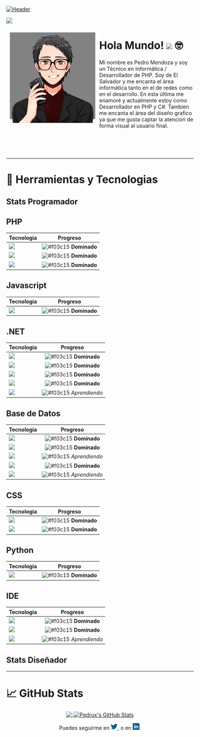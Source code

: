 [![Header](https://raw.githubusercontent.com/PedruxMendoza/PedruxMendoza/master/Banner.gif "Header")]()

![](https://komarev.com/ghpvc/?username=PedruxMendoza&color=135c8d)

<p>
  <img width="250" align="left" src="https://raw.githubusercontent.com/PedruxMendoza/PedruxMendoza/master/picrew.png">
</p>

# Hola Mundo! <img src="https://raw.githubusercontent.com/MartinHeinz/MartinHeinz/master/wave.gif" width="35px"> :nerd_face:

Mi nombre es Pedro Mendoza y soy un Técnico en Informática / Desarrollador de PHP. Soy de El Salvador y me encanta el área informática tanto en el de redes como en el desarrollo. En esta última me enamoré y actualmente estoy como Desarrollador en PHP y C#. Tambien me encanta el área del diseño grafico ya que me gusta captar la atencion de forma visual al usuario final.

<br><br><br>

---

# 🔧 Herramientas y Tecnologias

## Stats Programador

## PHP
| Tecnologia | Progreso |
| ------- | :-------: |
| ![](https://img.shields.io/badge/PHP-Vainilla-informational?style=flat&logo=php&logoColor=white&color=135c8d)  | ![#f03c15](https://placehold.it/15/17781B/000000?text=+) **Dominado**  |
| ![](https://img.shields.io/badge/Framework-CodeIgniter-informational?style=flat&logo=codeigniter&logoColor=white&color=135c8d) | ![#f03c15](https://placehold.it/15/17781B/000000?text=+) **Dominado**  |
| ![](https://img.shields.io/badge/Framework-Laravel-informational?style=flat&logo=laravel&logoColor=white&color=135c8d) | ![#f03c15](https://placehold.it/15/17781B/000000?text=+) **Dominado**  |

## Javascript
| Tecnologia | Progreso |
| ------- | :-------: |
| ![](https://img.shields.io/badge/Javascript-Vainilla-informational?style=flat&logo=javascript&logoColor=white&color=135c8d)  | ![#f03c15](https://placehold.it/15/17781B/000000?text=+) **Dominado**  |

## .NET
| Tecnologia | Progreso |
| ------- | :-------: |
| ![](https://img.shields.io/badge/.Net-Visual_Basic-informational?style=flat&logo=javascript&logoColor=white&color=135c8d)  | ![#f03c15](https://placehold.it/15/17781B/000000?text=+) **Dominado**  |
| ![](https://img.shields.io/badge/.Net-C_Sharp-informational?style=flat&logo=c-sharp&logoColor=white&color=135c8d)  | ![#f03c15](https://placehold.it/15/17781B/000000?text=+) **Dominado**  |
| ![](https://img.shields.io/badge/.Net-Console-informational?style=flat&logo=c-sharp&logoColor=white&color=135c8d)  | ![#f03c15](https://placehold.it/15/17781B/000000?text=+) **Dominado**  |
| ![](https://img.shields.io/badge/.Net-Windows_Forms-informational?style=flat&logo=c-sharp&logoColor=white&color=135c8d)  | ![#f03c15](https://placehold.it/15/17781B/000000?text=+) **Dominado**  |
| ![](https://img.shields.io/badge/.Net-WPF-informational?style=flat&logo=javascript&logoColor=white&color=135c8d)  | ![#f03c15](https://placehold.it/15/E70012/000000?text=+) *Aprendiendo*  |

## Base de Datos
| Tecnologia | Progreso |
| ------- | :-------: |
| ![](https://img.shields.io/badge/Gestor-MySQL-informational?style=flat&logo=mysql&logoColor=white&color=135c8d)  | ![#f03c15](https://placehold.it/15/17781B/000000?text=+) **Dominado**  |
| ![](https://img.shields.io/badge/Gestor-SQL_Server-informational?style=flat&logo=microsoft-sql-server&logoColor=white&color=135c8d)  | ![#f03c15](https://placehold.it/15/17781B/000000?text=+) **Dominado**  |
| ![](https://img.shields.io/badge/Gestor-Oracle-informational?style=flat&logo=oracle&logoColor=white&color=135c8d)  | ![#f03c15](https://placehold.it/15/E70012/000000?text=+) *Aprendiendo*  |
| ![](https://img.shields.io/badge/Lenguaje-Transact_SQL-informational?style=flat&logo=microsoft-sql-server&logoColor=white&color=135c8d)  | ![#f03c15](https://placehold.it/15/17781B/000000?text=+) **Dominado**  |
| ![](https://img.shields.io/badge/Lenguaje-PL/SQL-informational?style=flat&logo=oracle&logoColor=white&color=135c8d)  | ![#f03c15](https://placehold.it/15/E70012/000000?text=+) *Aprendiendo*  |

## CSS
| Tecnologia | Progreso |
| ------- | :-------: |
| ![](https://img.shields.io/badge/CSS-Vainilla-informational?style=flat&logo=css3&logoColor=white&color=135c8d)  | ![#f03c15](https://placehold.it/15/17781B/000000?text=+) **Dominado**  |
| ![](https://img.shields.io/badge/Framework-Bootstrap-informational?style=flat&logo=bootstrap&logoColor=white&color=135c8d)  | ![#f03c15](https://placehold.it/15/17781B/000000?text=+) **Dominado**  |

## Python
| Tecnologia | Progreso |
| ------- | :-------: |
| ![](https://img.shields.io/badge/Python-Vainilla-informational?style=flat&logo=python&logoColor=white&color=135c8d)  | ![#f03c15](https://placehold.it/15/17781B/000000?text=+) **Dominado**  |

## IDE
| Tecnologia | Progreso |
| ------- | :-------: |
| ![](https://img.shields.io/badge/Editor-Sublime_Text-informational?style=flat&logo=sublime-text&logoColor=white&color=135c8d)  | ![#f03c15](https://placehold.it/15/17781B/000000?text=+) **Dominado**  |
| ![](https://img.shields.io/badge/IDE-Visual_Studio-informational?style=flat&logo=visual-studio&logoColor=white&color=135c8d)  | ![#f03c15](https://placehold.it/15/17781B/000000?text=+) **Dominado**  |
| ![](https://img.shields.io/badge/IDE-Visual_Code-informational?style=flat&logo=visual-studio-code&logoColor=white&color=135c8d)  | ![#f03c15](https://placehold.it/15/E70012/000000?text=+) *Aprendiendo*  |

## Stats Diseñador

---

# 📈 GitHub Stats
<div align="center">
<a href="https://github.com/PedruxMendoza">
  <img align="center" src="https://github-readme-stats.vercel.app/api/top-langs/?username=PedruxMendoza&hide=html&title_color=ffffff&text_color=c9cacc&icon_color=135c8d&bg_color=0D1117&hide_border=true" />
</a>
<a href="https://github.com/PedruxMendoza">
  <img align="center" src="https://github-readme-stats.vercel.app/api?username=PedruxMendoza&show_icons=true&line_height=27&count_private=true&title_color=ffffff&text_color=c9cacc&icon_color=135c8d&bg_color=0D1117&hide_border=true" alt="Pedrux's GitHub Stats" />
</a>
</div
<br> 

<p align="center">
  Puedes seguirme en <a href="https://www.twitter.com/PedruxMendoza"><img width="18" src="https://raw.githubusercontent.com/PedruxMendoza/PedruxMendoza/master/twitter.png"></a>, o en <a href="https://www.linkedin.com/in/pedro-mendoza-ba275469/"/><img width="18" src="https://raw.githubusercontent.com/PedruxMendoza/PedruxMendoza/master/linkedin.png"></a>.
</p>

<!--
**PedruxMendoza/PedruxMendoza** is a ✨ _special_ ✨ repository because its `README.md` (this file) appears on your GitHub profile.

Here are some ideas to get you started:

- 🔭 I’m currently working on ...
- 🌱 I’m currently learning ...
- 👯 I’m looking to collaborate on ...
- 🤔 I’m looking for help with ...
- 💬 Ask me about ...
- 📫 How to reach me: ...
- 😄 Pronouns: ...
- ⚡ Fun fact: ...
-->

